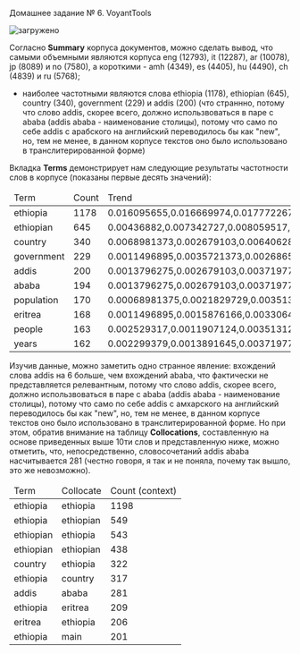 Домашнее задание № 6. VoyantTools

![загружено](https://user-images.githubusercontent.com/63372538/147607984-6ec70e31-0ea6-49ea-82f9-06748d97af76.png)


Согласно **Summary** корпуса документов, можно сделать вывод, что самыми объемными являются корпуса eng (12793), it (12287), ar (10078), jp (8089) и no (7580), а короткими - amh (4349), es (4405), hu (4490), ch (4839) и ru (5768);
- наиболее частотными являются слова ethiopia (1178), ethiopian (645), country (340), government (229) и addis (200) (что страннно, потому что слово addis, скорее всего, должно использвоваться в паре с ababa (addis ababa - наименование столицы), потому что само по себе addis с арабского на английский переводилось бы как "new", но, тем не менее, в данном корпусе текстов оно было использовано в транслитерированной форме)

Вкладка **Terms** демонстрирует нам следующие результаты частотности слов в корпусе (показаны первые десять значений):

<table>
	<thead>
		<tr>
			<td>Term</td>
			<td>Count</td>
			<td>Trend</td>
		</tr>
	</thead>
	<tbody>
		<tr>
			<td>ethiopia</td>
			<td>1178</td>
			<td>0.016095655,0.016669974,0.017772267,0.015399046,0.015891032,0.01528314,0.0095768375,0.01155693,0.013969588,0.011741425,0.018203884</td>
		</tr>
		<tr>
			<td>ethiopian</td>
			<td>645</td>
			<td>0.00436882,0.007342727,0.008059517,0.0064097554,0.009988649,0.012709138,0.0066815144,0.008138684,0.010013599,0.005672823,0.009361997</td>
		</tr>
		<tr>
			<td>country</td>
			<td>340</td>
			<td>0.0068981373,0.002679103,0.006406282,0.0027358711,0.001816118,0.0035392535,0.0066815144,0.003906568,0.0034614909,0.007783641,0.003814147</td>
		</tr>
		<tr>
			<td>government</td>
			<td>229</td>
			<td>0.0011496895,0.0035721373,0.0026865054,0.0044555617,0.001816118,0.0038610038,0.0008908686,0.002929926,0.0029669923,0.0014511873,0.0019070735</td>
		</tr>
		<tr>
			<td>addis</td>
			<td>200</td>
			<td>0.0013796275,0.002679103,0.0037197769,0.0025013678,0.002043133,0.0011261262,0.0024498887,0.0027671524,0.002719743,0.003298153,0.0015603328</td>
		</tr>
		<tr>
			<td>ababa</td>
			<td>194</td>
			<td>0.0013796275,0.002679103,0.0037197769,0.0024232003,0.001816118,0.0011261262,0.0024498887,0.0027671524,0.0025961183,0.0030343009,0.0013869626</td>
		</tr>
		<tr>
			<td>population</td>
			<td>170</td>
			<td>0.00068981375,0.0021829729,0.0035131224,0.0014851872,0.0029511917,0.0012870013,0.004454343,0.0023602182,0.0008653727,0.0023746702,0.0024271845</td>
		</tr>
		<tr>
			<td>eritrea</td>
			<td>168</td>
			<td>0.0011496895,0.0015876166,0.0033064683,0.0013288517,0.0034052213,0.00064350065,0.0013363028,0.0017091235,0.005068612,0.001978892,0.0020804438</td>
		</tr>
		<tr>
			<td>people</td>
			<td>163</td>
			<td>0.002529317,0.0011907124,0.0035131224,0.0023450325,0.0015891033,0.00096525095,0.00155902,0.0018718971,0.0039559896,0.0009234829,0.0019070735</td>
		</tr>
		<tr>
			<td>years</td>
			<td>162</td>
			<td>0.002299379,0.0013891645,0.0037197769,0.0016415227,0.001816118,0.0014478764,0.0026726057,0.0025229917,0.0019779948,0.001978892,0.0013869626</td>
		</tr>
		</tbody>
</table>

Изучив данные, можно заметить одно странное явление: вхождений слова addis на 6 больше, чем вхождений ababa, что фактически не представляется релевантным, потому что слово addis, скорее всего, должно использвоваться в паре с ababa (addis ababa - наименование столицы), потому что само по себе addis с амхарского на английский переводилось бы как "new", но, тем не менее, в данном корпусе текстов оно было использовано в транслитерированной форме. Но при этом, обратив внимание на таблицу **Collocations**, составленную на основе приведенных выше 10ти слов и представленную ниже, можно отметить, что, непосредственно, словосочетаний addis ababa насчитывается 281 (честно говоря, я так и не поняла, почему так вышло, это же невозможно).

<table>
	<thead>
		<tr>
			<td>Term</td>
			<td>Collocate</td>
			<td>Count (context)</td>
		</tr>
	</thead>
	<tbody>
		<tr>
			<td>ethiopia</td>
			<td>ethiopia</td>
			<td>1198</td>
		</tr>
		<tr>
			<td>ethiopia</td>
			<td>ethiopian</td>
			<td>549</td>
		</tr>
		<tr>
			<td>ethiopian</td>
			<td>ethiopia</td>
			<td>543</td>
		</tr>
		<tr>
			<td>ethiopian</td>
			<td>ethiopian</td>
			<td>438</td>
		</tr>
		<tr>
			<td>country</td>
			<td>ethiopia</td>
			<td>322</td>
		</tr>
		<tr>
			<td>ethiopia</td>
			<td>country</td>
			<td>317</td>
		</tr>
		<tr>
			<td>addis</td>
			<td>ababa</td>
			<td>281</td>
		</tr>
		<tr>
			<td>ethiopia</td>
			<td>eritrea</td>
			<td>209</td>
		</tr>
		<tr>
			<td>eritrea</td>
			<td>ethiopia</td>
			<td>206</td>
		</tr>
		<tr>
			<td>ethiopia</td>
			<td>main</td>
			<td>201</td>
		</tr>
	</tbody>
</table>


